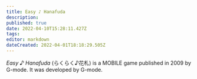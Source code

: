 ```yaml
---
title: Easy ♪ Hanafuda
description: 
published: true
date: 2022-04-10T15:28:11.427Z
tags: 
editor: markdown
dateCreated: 2022-04-01T18:18:29.505Z
---
```


_Easy ♪ Hanafuda_ (<span lang='ja'>らくらく♪花札</span>) is a MOBILE game published in 2009 by G-mode.
It was developed by G-mode.
